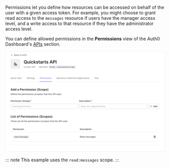 Permissions let you define how resources can be accessed on behalf of the user with a given access token. For example, you might choose to grant read access to the `messages` resource if users have the manager access level, and a write access to that resource if they have the administrator access level.

You can define allowed permissions in the **Permissions** view of the Auth0 Dashboard's <a href="$manage_url/#/apis" target="_blank" rel="noreferrer">APIs</a> section.

![Configure Permissions](/media/articles/server-apis/configure-permissions.png)

::: note
This example uses the `read:messages` scope.
:::
